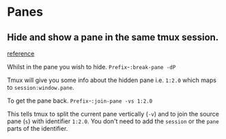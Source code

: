 # Panes
## Hide and show a pane in the same tmux session.

[reference](https://itectec.com/unixlinux/how-to-hide-a-tmux-pane/)

Whilst in the pane you wish to hide.
`Prefix`-`:break-pane -dP`

Tmux will give you some info about the hidden pane i.e. `1:2.0` which maps to `session:window.pane`.

To get the pane back.
`Prefix`-`:join-pane -vs 1:2.0`

This tells tmux to split the current pane vertically (`-v`) and to join the source pane (`s`) with identifier `1:2.0`.
You don't need to add the `session` or the `pane` parts of the identifier.



